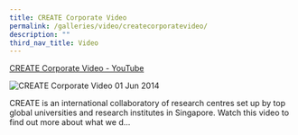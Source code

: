 ```yaml
---
title: CREATE Corporate Video
permalink: /galleries/video/createcorporatevideo/
description: ""
third_nav_title: Video
---
```


[CREATE Corporate Video - YouTube](https://www.youtube.com/embed/QUX32Wp0FiA?html5=1&rel=0)

![CREATE Corporate Video](https://img.youtube.com/vi/QUX32Wp0FiA/default.jpg)
01 Jun 2014


CREATE is an international collaboratory of research centres set up by top global universities and research institutes in Singapore. Watch this video to find out more about what we d...